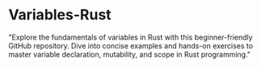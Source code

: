 # Variables-Rust
"Explore the fundamentals of variables in Rust with this beginner-friendly GitHub repository. Dive into concise examples and hands-on exercises to master variable declaration, mutability, and scope in Rust programming."
